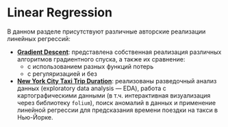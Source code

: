# Linear Regression

В данном разделе присутствуют различные авторские реализации линейных регрессий:
* **[Gradient Descent](./Gradient%20Descent)**: представлена собственная реализация 
различных алгоритмов градиентного спуска, а также их сравнение:
  * с использованием разных функций потерь
  * с регуляризацией и без
* **[New York City Taxi Trip Duration](./New%20York%20City%20Taxi%20Trip%20Duration)**:
реализованы разведочный анализ данных (exploratory data analysis — EDA), работа с картографическими
данными (в т.ч. интерактивная визуализация через библиотеку `folium`), поиск аномалий в данных
и применение линейной регрессии для предсказания времени поездки на такси в Нью-Йорке.
